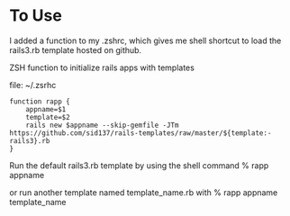 


# To Use

I added a function to my .zshrc, which gives me shell shortcut to load the rails3.rb template hosted on
github.  

ZSH function to initialize rails apps with templates

file: ~/.zsrhc

    function rapp {
        appname=$1
        template=$2
        rails new $appname --skip-gemfile -JTm https://github.com/sid137/rails-templates/raw/master/${template:-rails3}.rb 
    }


Run the default rails3.rb template by using the shell command
    %  rapp appname


or  run another template named template_name.rb  with
    % rapp appname template_name

